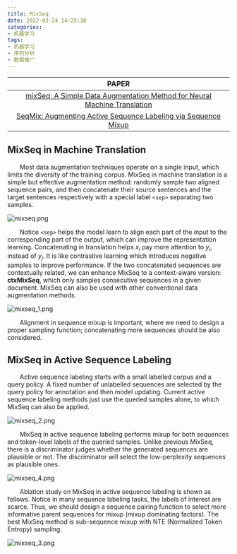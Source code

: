 ```yaml
---
title: MixSeq
date: 2022-03-24 14:25:30
categories:
- 机器学习
tags:
- 机器学习
- 序列分析
- 数据增广
---
```


|PAPER
|:-:
|<a href="https://aclanthology.org/2021.iwslt-1.23.pdf">mixSeq: A Simple Data Augmentation Method for Neural Machine Translation</a>
|<a href="https://arxiv.org/abs/2010.02322">SeqMix: Augmenting Active Sequence Labeling via Sequence Mixup</a>

## MixSeq in Machine Translation
&emsp;&emsp;Most data augmentation techniques operate on a single input, which limits the diversity of the training corpus. MixSeq in machine translation is a simple but effective augmentation method: randomly sample two aligned sequence pairs, and then concatenate their source sentences and the target sentences respectively with a special label `<sep>` separating two samples.

![mixseq.png](https://s2.loli.net/2022/03/24/wY9cZUAxuBHDgbi.png)

&emsp;&emsp;Notice `<sep>` helps the model learn to align each part of the input to the corresponding part of the output, which can improve the representation learning. Concatenating in translation helps $x_i$ pay more attention to $y_i$, instead of $y_j$. It is like contrastive learning which introduces negative samples to improve performance. If the two concatenated sequences are contextually related, we can enhance MixSeq to a context-aware version: **ctxMixSeq**, which only samples consecutive sequences in a given document. MixSeq can also be used with other conventional data augmentation methods.

![mixseq_1.png](https://s2.loli.net/2022/03/24/soRdHcTfjV4Bq16.png)

&emsp;&emsp;Alignment in sequence mixup is important, where we need to design a proper sampling function; concatenating more sequences should be also considered.

## MixSeq in Active Sequence Labeling
&emsp;&emsp;Active sequence labeling starts with a small labelled corpus and a query policy. A fixed number of unlabelled sequences are selected by the query policy for annotation and then model updating. Current active sequence labeling methods just use the queried samples alone, to which MixSeq can also be applied.

![mixseq_2.png](https://s2.loli.net/2022/03/24/Dk3gpSPjqmZLbt5.png)

&emsp;&emsp;MixSeq in active sequence labeling performs mixup for both sequences and token-level labels of the queried samples. Unlike previous MixSeq, there is a discriminator judges whether the generated sequences are plausible or not. The discriminator will select the low-perplexity sequences as plausible ones.

![mixseq_4.png](https://s2.loli.net/2022/03/24/7adsfH2wOjyiohD.png)

&emsp;&emsp;Ablation study on MixSeq in active sequence labeling is shown as follows. Notice in many sequence labeling tasks, the labels of interest are scarce. Thus, we should design a sequence pairing function to select more informative parent sequences for mixup (mixup dominating factors). The best MixSeq method is sub-sequence mixup with NTE (Normalized Token Entropy) sampling.

![mixseq_3.png](https://s2.loli.net/2022/03/24/OxjnuL2ITk7WaAt.png)
